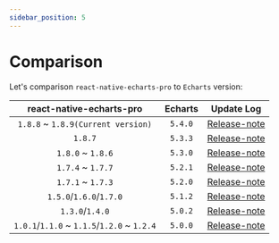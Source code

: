 ```yaml
---
sidebar_position: 5
---
```


# Comparison

Let's comparison `react-native-echarts-pro` to `Echarts` version:


|          react-native-echarts-pro           | Echarts |                                       Update Log                                       | 
|:-------------------------------------------:|:-------:|:--------------------------------------------------------------------------------------:|
|     `1.8.8` ~ `1.8.9(Current version)`      | `5.4.0` |   [Release-note](https://echarts.apache.org/handbook/en/basics/release-note/5-4-0/)    |
|                   `1.8.7`                   | `5.3.3` |   [Release-note](https://echarts.apache.org/handbook/en/basics/release-note/5-3-0/)    |
|              `1.8.0` ~ `1.8.6`              | `5.3.0` |   [Release-note](https://echarts.apache.org/handbook/en/basics/release-note/5-3-0/)    |
|              `1.7.4` ~ `1.7.7`              | `5.2.1` |   [Release-note](https://echarts.apache.org/handbook/en/basics/release-note/5-2-0/)    |
|              `1.7.1` ~ `1.7.3`              | `5.2.0` |   [Release-note](https://echarts.apache.org/handbook/en/basics/release-note/5-2-0/)    |
|           `1.5.0`/`1.6.0`/`1.7.0`           | `5.1.2` | [Release-note](https://echarts.apache.org/handbook/en/basics/release-note/v5-feature/) |
|               `1.3.0`/`1.4.0`               | `5.0.2` | [Release-note](https://echarts.apache.org/handbook/en/basics/release-note/v5-feature/) |
| `1.0.1`/`1.1.0` ~ `1.1.5`/`1.2.0` ~ `1.2.4` | `5.0.0` | [Release-note](https://echarts.apache.org/handbook/en/basics/release-note/v5-feature/) |
